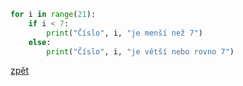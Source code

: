 ```python
for i in range(21):
    if i < 7:
        print("Číslo", i, "je menší než 7")
    else:
        print("Číslo", i, "je větší nebo rovno 7")
```

[zpět](../../programovani_uvod.md#úkol-7-6)